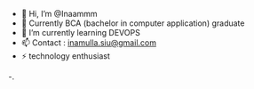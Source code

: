 - 👋 Hi, I’m @Inaammm
- 👀 Currently BCA (bachelor in computer application) graduate
- 🌱 I’m currently learning DEVOPS
- 📫 Contact : inamulla.siu@gmail.com
- ⚡ technology enthusiast
  
-.

<!---
Inaammm/Inaammm is a ✨ special ✨ repository because its `README.md` (this file) appears on your GitHub profile.
You can click the Preview link to take a look at your changes.
--->
